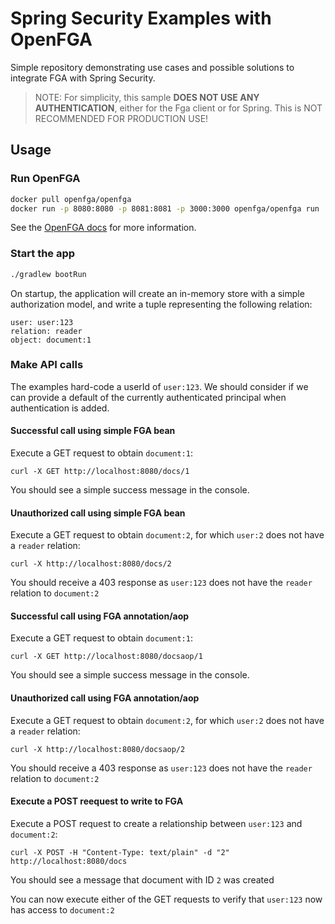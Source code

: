 # Spring Security Examples with OpenFGA

Simple repository demonstrating use cases and possible solutions to integrate FGA with Spring Security.

> NOTE: For simplicity, this sample **DOES NOT USE ANY AUTHENTICATION**, either for the Fga client or for Spring. This is NOT RECOMMENDED FOR PRODUCTION USE!

## Usage

### Run OpenFGA

```bash
docker pull openfga/openfga
docker run -p 8080:8080 -p 8081:8081 -p 3000:3000 openfga/openfga run
```

See the [OpenFGA docs](https://openfga.dev/docs/getting-started/setup-openfga/docker#step-by-step) for more information.

### Start the app

```bash
./gradlew bootRun
```

On startup, the application will create an in-memory store with a simple authorization model, and write a tuple representing the following relation:

```
user: user:123
relation: reader
object: document:1
```

### Make API calls

The examples hard-code a userId of `user:123`. We should consider if we can provide a default of the currently authenticated principal when authentication is added.

#### Successful call using simple FGA bean

Execute a GET request to obtain `document:1`:

`curl -X GET http://localhost:8080/docs/1`

You should see a simple success message in the console.

#### Unauthorized call using simple FGA bean

Execute a GET request to obtain `document:2`, for which `user:2` does not have a `reader` relation:

`curl -X http://localhost:8080/docs/2`

You should receive a 403 response as `user:123` does not have the `reader` relation to `document:2`

#### Successful call using FGA annotation/aop

Execute a GET request to obtain `document:1`:

`curl -X GET http://localhost:8080/docsaop/1`

You should see a simple success message in the console.

#### Unauthorized call using FGA annotation/aop

Execute a GET request to obtain `document:2`, for which `user:2` does not have a `reader` relation:

`curl -X http://localhost:8080/docsaop/2`

You should receive a 403 response as `user:123` does not have the `reader` relation to `document:2`

#### Execute a POST reequest to write to FGA

Execute a POST request to create a relationship between `user:123` and `document:2`:

`curl -X POST -H "Content-Type: text/plain" -d "2" http://localhost:8080/docs`

You should see a message that document with ID `2` was created

You can now execute either of the GET requests to verify that `user:123` now has access to `document:2`